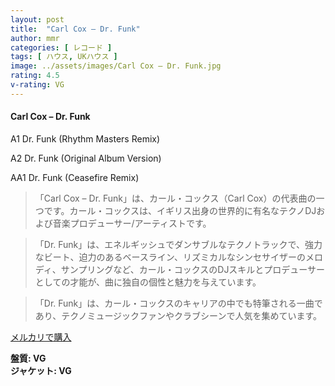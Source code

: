 ```yaml
---
layout: post
title:  "Carl Cox – Dr. Funk"
author: mmr
categories: [ レコード ]
tags: [ ハウス, UKハウス ]
image: ../assets/images/Carl Cox – Dr. Funk.jpg
rating: 4.5
v-rating: VG
---
```


#### Carl Cox – Dr. Funk

A1  Dr. Funk (Rhythm Masters Remix)

A2  Dr. Funk (Original Album Version)

AA1  Dr. Funk (Ceasefire Remix)

> 「Carl Cox – Dr. Funk」は、カール・コックス（Carl Cox）の代表曲の一つです。カール・コックスは、イギリス出身の世界的に有名なテクノDJおよび音楽プロデューサー/アーティストです。

> 「Dr. Funk」は、エネルギッシュでダンサブルなテクノトラックで、強力なビート、迫力のあるベースライン、リズミカルなシンセサイザーのメロディ、サンプリングなど、カール・コックスのDJスキルとプロデューサーとしての才能が、曲に独自の個性と魅力を与えています。

> 「Dr. Funk」は、カール・コックスのキャリアの中でも特筆される一曲であり、テクノミュージックファンやクラブシーンで人気を集めています。



[メルカリで購入](https://jp.mercari.com/item/m98495618584)


<div class="mt-4 mb-4 d-flex align-items-center">
<strong class="mr-1">盤質: VG</strong>
</div>
<div class="mt-4 mb-4 d-flex align-items-center">
<strong class="mr-1">ジャケット: VG</strong>
</div>